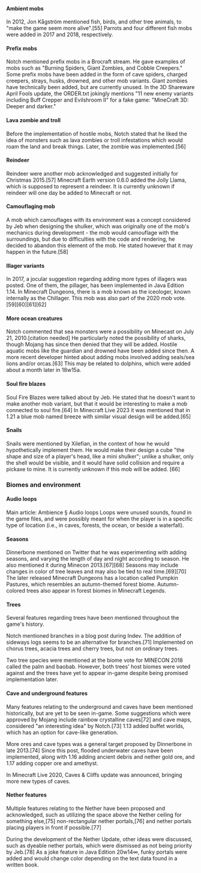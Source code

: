 #### Ambient mobs
In 2012, Jon Kågström mentioned fish, birds, and other tree animals, to "make the game seem more alive".[55] Parrots and four different fish mobs were added in 2017 and 2018, respectively.

#### Prefix mobs
Notch mentioned prefix mobs in a Brocraft stream. He gave examples of mobs such as "Burning Spiders, Giant Zombies, and Cobble Creepers." Some prefix mobs have been added in the form of cave spiders, charged creepers, strays, husks, drowned, and other mob variants. Giant zombies have technically been added, but are currently unused. In the 3D Shareware April Fools update, the ORDER.txt jokingly mentions "11 new enemy variants including Buff Crepper and Evilshroom II" for a fake game: "MineCraft 3D: Deeper and darker."

#### Lava zombie and troll
Before the implementation of hostile mobs, Notch stated that he liked the idea of monsters such as lava zombies or troll infestations which would roam the land and break things. Later, the zombie was implemented.[56]

#### Reindeer
Reindeer were another mob acknowledged and suggested initially for Christmas 2015.[57] Minecraft Earth version 0.6.0 added the Jolly Llama, which is supposed to represent a reindeer. It is currently unknown if reindeer will one day be added to Minecraft or not.

#### Camouflaging mob
A mob which camouflages with its environment was a concept considered by Jeb when designing the shulker, which was originally one of the mob's mechanics during development - the mob would camouflage with the surroundings, but due to difficulties with the code and rendering, he decided to abandon this element of the mob. He stated however that it may happen in the future.[58]

#### Illager variants
In 2017, a jocular suggestion regarding adding more types of illagers was posted. One of them, the pillager, has been implemented in Java Edition 1.14. In Minecraft Dungeons, there is a mob known as the iceologer, known internally as the Chillager. This mob was also part of the 2020 mob vote.[59][60][61][62]

#### More ocean creatures
Notch commented that sea monsters were a possibility on Minecast on July 21, 2010.[citation needed] He particularly noted the possibility of sharks, though Mojang has since then denied that they will be added. Hostile aquatic mobs like the guardian and drowned have been added since then. A more recent developer hinted about adding mobs involved adding seals/sea lions and/or orcas.[63] This may be related to dolphins, which were added about a month later in 18w15a.

#### Soul fire blazes
Soul Fire Blazes were talked about by Jeb. He stated that he doesn't want to make another mob variant, but that it would be interesting to make a mob connected to soul fire.[64] In Minecraft Live 2023 it was mentioned that in 1.21 a blue mob named breeze with similar visual design will be added.[65]

#### Snails
Snails were mentioned by Xilefian, in the context of how he would hypothetically implement them. He would make their design a cube "the shape and size of a player's head, like a mini shulker"; unlike a shulker, only the shell would be visible, and it would have solid collision and require a pickaxe to mine. It is currently unknown if this mob will be added.
[66]

### Biomes and environment
#### Audio loops
Main article: Ambience § Audio loops
Loops were unused sounds, found in the game files, and were possibly meant for when the player is in a specific type of location (i.e., in caves, forests, the ocean, or beside a waterfall).

#### Seasons
Dinnerbone mentioned on Twitter that he was experimenting with adding seasons, and varying the length of day and night according to season. He also mentioned it during Minecon 2013.[67][68] Seasons may include changes in color of tree leaves and may also be tied to real time.[69][70] The later released Minecraft Dungeons has a location called Pumpkin Pastures, which resembles an autumn-themed forest biome. Autumn-colored trees also appear in forest biomes in Minecraft Legends.

#### Trees
Several features regarding trees have been mentioned throughout the game's history.

Notch mentioned branches in a blog post during Indev. The addition of sideways logs seems to be an alternative for branches.[71] Implemented on chorus trees, acacia trees and cherry trees, but not on ordinary trees.

Two tree species were mentioned at the biome vote for MINECON 2018 called the palm and baobab. However, both trees' host biomes were voted against and the trees have yet to appear in-game despite being promised implementation later.

#### Cave and underground features
Many features relating to the underground and caves have been mentioned historically, but are yet to be seen in-game. Some suggestions which were approved by Mojang include rainbow crystalline caves[72] and cave maps, considered "an interesting idea" by Notch.[73] 1.13 added buffet worlds, which has an option for cave-like generation.

More ores and cave types was a general target proposed by Dinnerbone in late 2013.[74] Since this post, flooded underwater caves have been implemented, along with 1.16 adding ancient debris and nether gold ore, and 1.17 adding copper ore and amethyst.

In Minecraft Live 2020, Caves & Cliffs update was announced, bringing more new types of caves.

#### Nether features
Multiple features relating to the Nether have been proposed and acknowledged, such as utilizing the space above the Nether ceiling for something else,[75] non-rectangular nether portals,[76] and nether portals placing players in front if possible.[77]

During the development of the Nether Update, other ideas were discussed, such as dyeable nether portals, which were dismissed as not being priority by Jeb.[78] As a joke feature in Java Edition 20w14∞, funky portals were added and would change color depending on the text data found in a written book.

